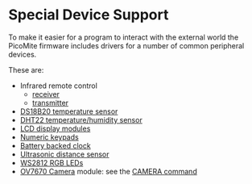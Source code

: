 # Special Device Support

To make it easier for a program to interact with the external world the PicoMite firmware includes drivers for a number of common peripheral devices.

These are:
* Infrared remote control 
  * [receiver](./device_support/ir_reciever.md)
  * [transmitter](./device_support/ir_transmitter.md)
* [DS18B20 temperature sensor](./device_support/temperature_DS18B20.md)
* [DHT22 temperature/humidity sensor](./device_support/humidity_DHT22.md)
* [LCD display modules](./device_support/lcd.md)
* [Numeric keypads](./device_support/numeric_keypads.md)
* [Battery backed clock](./device_support/clock_RTC.md)
* [Ultrasonic distance sensor](./device_support/distance.md)
* [WS2812 RGB LEDs](./device_support/leds.md)
* [OV7670 Camera](./device_support/camera_OV7670.md) module: see the [CAMERA command](command/camera.md)